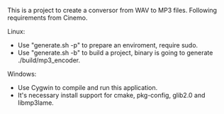 This is a project to create a conversor from WAV to MP3 files. Following requirements from Cinemo.

Linux:
  * Use "generate.sh -p" to prepare an enviroment, require sudo.
  * Use "generate.sh -b" to build a project, binary is going to generate ./build/mp3_encoder.

Windows:
  * Use Cygwin to compile and run this application.
  * It's necessary install support for cmake, pkg-config, glib2.0 and libmp3lame.
